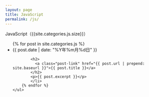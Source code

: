 ```yaml
---
layout: page
title: JavaScript
permalink: /js/
---
```


<div class="home">
    JavaScript（{{site.categories.js.size}}）
    <ul class="post-list">
        {% for post in site.categories.js %}
            <li>
            <span class="post-meta">{{ post.date | date: "%Y年%m月%d日" }}</span>

            <h2>
              <a class="post-link" href="{{ post.url | prepend: site.baseurl }}">{{ post.title }}</a>
            </h2>
            <p>{{ post.excerpt }}</p>
            </li>
        {% endfor %}
    </ul>
</div>

